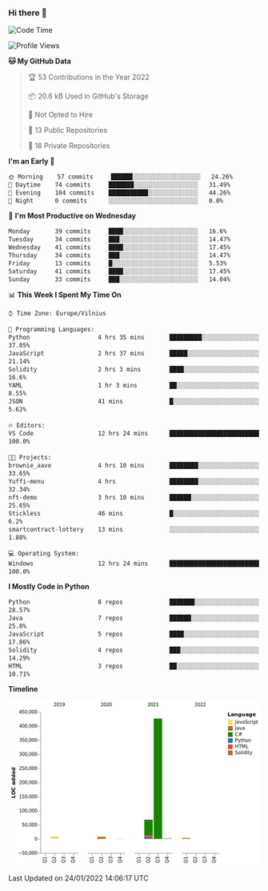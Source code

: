 ### Hi there 👋

<!--START_SECTION:waka-->
![Code Time](http://img.shields.io/badge/Code%20Time-550%20hrs%2011%20mins-blue)

![Profile Views](http://img.shields.io/badge/Profile%20Views-0-blue)

**🐱 My GitHub Data** 

> 🏆 53 Contributions in the Year 2022
 > 
> 📦 20.6 kB Used in GitHub's Storage 
 > 
> 🚫 Not Opted to Hire
 > 
> 📜 13 Public Repositories 
 > 
> 🔑 18 Private Repositories  
 > 
**I'm an Early 🐤** 

```text
🌞 Morning    57 commits     ██████░░░░░░░░░░░░░░░░░░░   24.26% 
🌆 Daytime    74 commits     ███████░░░░░░░░░░░░░░░░░░   31.49% 
🌃 Evening    104 commits    ███████████░░░░░░░░░░░░░░   44.26% 
🌙 Night      0 commits      ░░░░░░░░░░░░░░░░░░░░░░░░░   0.0%

```
📅 **I'm Most Productive on Wednesday** 

```text
Monday       39 commits     ████░░░░░░░░░░░░░░░░░░░░░   16.6% 
Tuesday      34 commits     ███░░░░░░░░░░░░░░░░░░░░░░   14.47% 
Wednesday    41 commits     ████░░░░░░░░░░░░░░░░░░░░░   17.45% 
Thursday     34 commits     ███░░░░░░░░░░░░░░░░░░░░░░   14.47% 
Friday       13 commits     █░░░░░░░░░░░░░░░░░░░░░░░░   5.53% 
Saturday     41 commits     ████░░░░░░░░░░░░░░░░░░░░░   17.45% 
Sunday       33 commits     ███░░░░░░░░░░░░░░░░░░░░░░   14.04%

```


📊 **This Week I Spent My Time On** 

```text
⌚︎ Time Zone: Europe/Vilnius

💬 Programming Languages: 
Python                   4 hrs 35 mins       █████████░░░░░░░░░░░░░░░░   37.05% 
JavaScript               2 hrs 37 mins       █████░░░░░░░░░░░░░░░░░░░░   21.14% 
Solidity                 2 hrs 3 mins        ████░░░░░░░░░░░░░░░░░░░░░   16.6% 
YAML                     1 hr 3 mins         ██░░░░░░░░░░░░░░░░░░░░░░░   8.55% 
JSON                     41 mins             █░░░░░░░░░░░░░░░░░░░░░░░░   5.62%

🔥 Editors: 
VS Code                  12 hrs 24 mins      █████████████████████████   100.0%

🐱‍💻 Projects: 
brownie_aave             4 hrs 10 mins       ████████░░░░░░░░░░░░░░░░░   33.65% 
Yuffi-menu               4 hrs               ████████░░░░░░░░░░░░░░░░░   32.34% 
nft-demo                 3 hrs 10 mins       ██████░░░░░░░░░░░░░░░░░░░   25.65% 
Stickless                46 mins             █░░░░░░░░░░░░░░░░░░░░░░░░   6.2% 
smartcontract-lottery    13 mins             ░░░░░░░░░░░░░░░░░░░░░░░░░   1.88%

💻 Operating System: 
Windows                  12 hrs 24 mins      █████████████████████████   100.0%

```

**I Mostly Code in Python** 

```text
Python                   8 repos             ███████░░░░░░░░░░░░░░░░░░   28.57% 
Java                     7 repos             ██████░░░░░░░░░░░░░░░░░░░   25.0% 
JavaScript               5 repos             ████░░░░░░░░░░░░░░░░░░░░░   17.86% 
Solidity                 4 repos             ███░░░░░░░░░░░░░░░░░░░░░░   14.29% 
HTML                     3 repos             ██░░░░░░░░░░░░░░░░░░░░░░░   10.71%

```


**Timeline**

![Chart not found](https://raw.githubusercontent.com/BenasVolkovas/BenasVolkovas/main/charts/bar_graph.png) 


 Last Updated on 24/01/2022 14:06:17 UTC
<!--END_SECTION:waka-->
